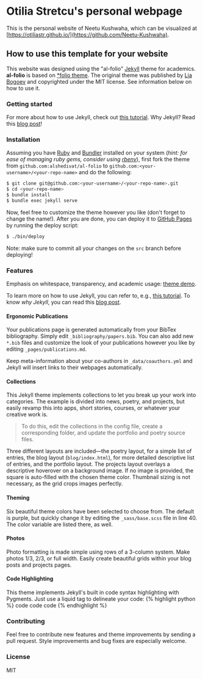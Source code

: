 # Otilia Stretcu's personal webpage

This is the personal website of Neetu Kushwaha, which can be visualized at [https://otiliastr.github.io/](https://github.com/Neetu-Kushwaha).

## How to use this template for your website

This website was designed using the "al-folio" [Jekyll](https://jekyllrb.com/) theme for academics.
**al-folio** is based on [\*folio theme](https://github.com/bogoli/-folio).
The original theme was published by [Lia Bogoev](http://liabogoev.com) and copyrighted under the MIT license.
See information below on how to use it.

### Getting started

For more about how to use Jekyll, check out [this tutorial](https://www.taniarascia.com/make-a-static-website-with-jekyll/).
Why Jekyll? Read this [blog post](https://karpathy.github.io/2014/07/01/switching-to-jekyll/)!

### Installation

Assuming you have [Ruby](https://www.ruby-lang.org/en/downloads/) and [Bundler](https://bundler.io/) installed on your system (*hint: for ease of managing ruby gems, consider using [rbenv](https://github.com/rbenv/rbenv)*), first fork the theme from `github.com:alshedivat/al-folio` to `github.com:<your-username>/<your-repo-name>` and do the following:

```bash
$ git clone git@github.com:<your-username>/<your-repo-name>.git
$ cd <your-repo-name>
$ bundle install
$ bundle exec jekyll serve
```

Now, feel free to customize the theme however you like (don't forget to change the name!).
After you are done, you can deploy it to [GitHub Pages](https://pages.github.com/) by running the deploy script:

```bash
$ ./bin/deploy
```
Note: make sure to commit all your changes on the `src` branch before deploying!

### Features

Emphasis on whitespace, transparency, and academic usage: [theme demo](https://alshedivat.github.io/al-folio/).

To learn more on how to use Jekyll, you can refer to, e.g., [this tutorial](https://www.taniarascia.com/make-a-static-website-with-jekyll/).
To know *why Jekyll*, you can read this [blog post](https://karpathy.github.io/2014/07/01/switching-to-jekyll/).

#### Ergonomic Publications

Your publications page is generated automatically from your BibTex bibliography.
Simply edit `_bibliography/papers.bib`.
You can also add new `*.bib` files and customize the look of your publications however you like by editing `_pages/publications.md`.

Keep meta-information about your co-authors in `_data/coauthors.yml` and Jekyll will insert links to their webpages automatically.

#### Collections
This Jekyll theme implements collections to let you break up your work into categories.
The example is divided into news, poetry, and projects, but easily revamp this into apps, short stories, courses, or whatever your creative work is.
> To do this, edit the collections in the config file, create a corresponding folder, and update the portfolio and poetry source files.

Three different layouts are included—the poetry layout, for a simple list of entries, the blog layout (`blog/index.html`), for more detailed descriptive list of entries, and the portfolio layout.
The projects layout overlays a descriptive hoverover on a background image.
If no image is provided, the square is auto-filled with the chosen theme color.
Thumbnail sizing is not necessary, as the grid crops images perfectly.

#### Theming
Six beautiful theme colors have been selected to choose from.
The default is purple, but quickly change it by editing the `_sass/base.scss` file in line 40.
The color variable are listed there, as well.

#### Photos
Photo formatting is made simple using rows of a 3-column system.
Make photos 1/3, 2/3, or full width.
Easily create beautiful grids within your blog posts and projects pages.

#### Code Highlighting
This theme implements Jekyll's built in code syntax highlighting with Pygments.
Just use a liquid tag to delineate your code:
{% highlight python %} code code code {% endhighlight %}

### Contributing

Feel free to contribute new features and theme improvements by sending a pull request.
Style improvements and bug fixes are especially welcome.

### License

MIT
